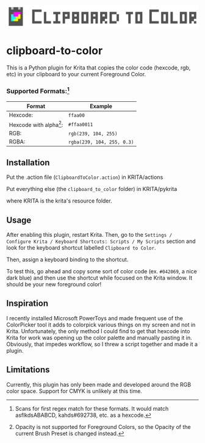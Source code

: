 ![LOGO for Clipboard to Color plugin](./.assets/clipboard-to-color-logo.png)

# clipboard-to-color
This is a Python plugin for Krita that copies the color code (hexcode, rgb, etc) in your clipboard to your current Foreground Color.

### Supported Formats:[^1]
| Format | Example |
| ------ | ------ |
Hexcode:         |       ``ffaa00``
Hexcode with alpha[^2]:  |   ``#ffaa0011 ``
RGB:          |          ``rgb(239, 104, 255)``
RGBA:            |       ``rgba(239, 104, 255, 0.3)``

[^1]: Scans for first regex match for these formats. It would match asflkdsABABCD, kahds#692738, etc. as a hexcode.
[^2]: Opacity is not supported for Foreground Colors, so the Opacity of the current Brush Preset is changed instead.

## Installation

<!-- ### Recommended Method:
### Manual Method: -->

Put the .action file (``ClipboardToColor.action``) in KRITA/actions 

Put everything else (the ``clipboard_to_color`` folder) in KRITA/pykrita

where KRITA is the krita's resource folder.

## Usage

After enabling this plugin, restart Krita. 
Then, go to the 
``Settings / Configure Krita / Keyboard Shortcuts: Scripts / My Scripts``
section and look for the keyboard shortcut labelled ``Clipboard to Color``.

Then, assign a keyboard binding to the shortcut.

To test this, go ahead and copy some sort of color code (ex. ``#042069``, a nice dark blue) and then use the shortcut while focused on the Krita window. 
It should be your new foreground color! 

## Inspiration

I recently installed Microsoft PowerToys and made frequent use of the ColorPicker tool it adds to colorpick various things on my screen and not in Krita. Unfortunately, the only method I could find to get that hexcode into Krita for work was opening up the color palette and manually pasting it in. Obviously, that impedes workflow, so I threw a script together and made it a plugin.


## Limitations

Currently, this plugin has only been made and developed around the RGB color space. Support for CMYK is unlikely at this time.